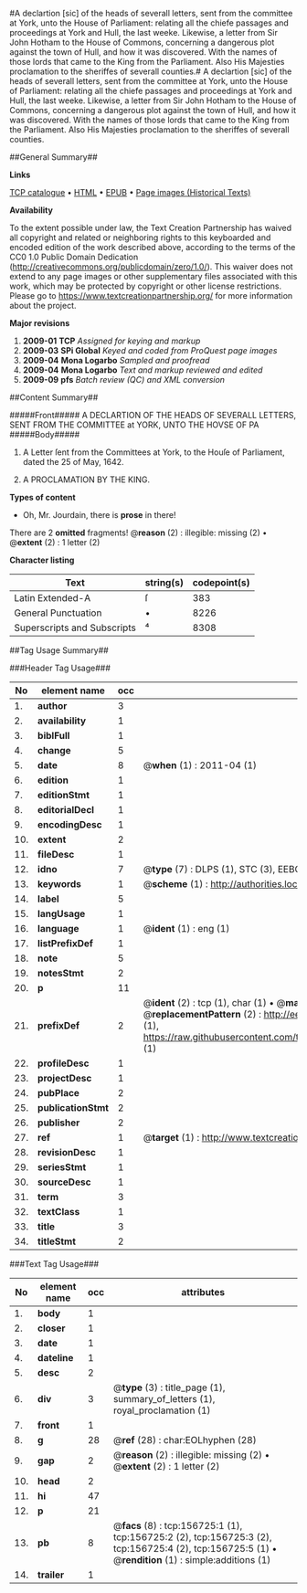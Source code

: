 #A declartion [sic] of the heads of severall letters, sent from the committee at York, unto the House of Parliament: relating all the chiefe passages and proceedings at York and Hull, the last weeke. Likewise, a letter from Sir John Hotham to the House of Commons, concerning a dangerous plot against the town of Hull, and how it was discovered. With the names of those lords that came to the King from the Parliament. Also His Majesties proclamation to the sheriffes of severall counties.#
A declartion [sic] of the heads of severall letters, sent from the committee at York, unto the House of Parliament: relating all the chiefe passages and proceedings at York and Hull, the last weeke. Likewise, a letter from Sir John Hotham to the House of Commons, concerning a dangerous plot against the town of Hull, and how it was discovered. With the names of those lords that came to the King from the Parliament. Also His Majesties proclamation to the sheriffes of severall counties.

##General Summary##

**Links**

[TCP catalogue](http://www.ota.ox.ac.uk/tcp/)  • 
[HTML](http://tei.it.ox.ac.uk/tcp/Texts-HTML/free/A82/A82164.html)  • 
[EPUB](http://tei.it.ox.ac.uk/tcp/Texts-EPUB/free/A82/A82164.epub) • 
[Page images (Historical Texts)](https://historicaltexts.jisc.ac.uk/eebo-99858789e)

**Availability**

To the extent possible under law, the Text Creation Partnership has waived all copyright and related or neighboring rights to this keyboarded and encoded edition of the work described above, according to the terms of the CC0 1.0 Public Domain Dedication (http://creativecommons.org/publicdomain/zero/1.0/). This waiver does not extend to any page images or other supplementary files associated with this work, which may be protected by copyright or other license restrictions. Please go to https://www.textcreationpartnership.org/ for more information about the project.

**Major revisions**

1. __2009-01__ __TCP__ *Assigned for keying and markup*
1. __2009-03__ __SPi Global__ *Keyed and coded from ProQuest page images*
1. __2009-04__ __Mona Logarbo__ *Sampled and proofread*
1. __2009-04__ __Mona Logarbo__ *Text and markup reviewed and edited*
1. __2009-09__ __pfs__ *Batch review (QC) and XML conversion*

##Content Summary##

#####Front#####
A DECLARTION OF THE HEADS OF SEVERALL LETTERS, SENT FROM THE COMMITTEE at YORK, UNTO THE HOVSE OF PA
#####Body#####

1. A Letter ſent from the Committees at York, to the Houſe of Parliament, dated the 25 of May, 1642.

1. A PROCLAMATION BY THE KING.

**Types of content**

  * Oh, Mr. Jourdain, there is **prose** in there!

There are 2 **omitted** fragments! 
 @__reason__ (2) : illegible: missing (2)  •  @__extent__ (2) : 1 letter (2)

**Character listing**


|Text|string(s)|codepoint(s)|
|---|---|---|
|Latin Extended-A|ſ|383|
|General Punctuation|•|8226|
|Superscripts             and Subscripts|⁴|8308|

##Tag Usage Summary##

###Header Tag Usage###

|No|element name|occ|attributes|
|---|---|---|---|
|1.|__author__|3||
|2.|__availability__|1||
|3.|__biblFull__|1||
|4.|__change__|5||
|5.|__date__|8| @__when__ (1) : 2011-04 (1)|
|6.|__edition__|1||
|7.|__editionStmt__|1||
|8.|__editorialDecl__|1||
|9.|__encodingDesc__|1||
|10.|__extent__|2||
|11.|__fileDesc__|1||
|12.|__idno__|7| @__type__ (7) : DLPS (1), STC (3), EEBO-CITATION (1), PROQUEST (1), VID (1)|
|13.|__keywords__|1| @__scheme__ (1) : http://authorities.loc.gov/ (1)|
|14.|__label__|5||
|15.|__langUsage__|1||
|16.|__language__|1| @__ident__ (1) : eng (1)|
|17.|__listPrefixDef__|1||
|18.|__note__|5||
|19.|__notesStmt__|2||
|20.|__p__|11||
|21.|__prefixDef__|2| @__ident__ (2) : tcp (1), char (1)  •  @__matchPattern__ (2) : ([0-9\-]+):([0-9IVX]+) (1), (.+) (1)  •  @__replacementPattern__ (2) : http://eebo.chadwyck.com/downloadtiff?vid=$1&page=$2 (1), https://raw.githubusercontent.com/textcreationpartnership/Texts/master/tcpchars.xml#$1 (1)|
|22.|__profileDesc__|1||
|23.|__projectDesc__|1||
|24.|__pubPlace__|2||
|25.|__publicationStmt__|2||
|26.|__publisher__|2||
|27.|__ref__|1| @__target__ (1) : http://www.textcreationpartnership.org/docs/. (1)|
|28.|__revisionDesc__|1||
|29.|__seriesStmt__|1||
|30.|__sourceDesc__|1||
|31.|__term__|3||
|32.|__textClass__|1||
|33.|__title__|3||
|34.|__titleStmt__|2||


###Text Tag Usage###

|No|element name|occ|attributes|
|---|---|---|---|
|1.|__body__|1||
|2.|__closer__|1||
|3.|__date__|1||
|4.|__dateline__|1||
|5.|__desc__|2||
|6.|__div__|3| @__type__ (3) : title_page (1), summary_of_letters (1), royal_proclamation (1)|
|7.|__front__|1||
|8.|__g__|28| @__ref__ (28) : char:EOLhyphen (28)|
|9.|__gap__|2| @__reason__ (2) : illegible: missing (2)  •  @__extent__ (2) : 1 letter (2)|
|10.|__head__|2||
|11.|__hi__|47||
|12.|__p__|21||
|13.|__pb__|8| @__facs__ (8) : tcp:156725:1 (1), tcp:156725:2 (2), tcp:156725:3 (2), tcp:156725:4 (2), tcp:156725:5 (1)  •  @__rendition__ (1) : simple:additions (1)|
|14.|__trailer__|1||
